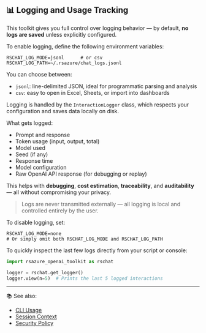 ## 📊 Logging and Usage Tracking

This toolkit gives you full control over logging behavior — by default, **no logs are saved** unless explicitly configured.

To enable logging, define the following environment variables:

```env
RSCHAT_LOG_MODE=jsonl      # or csv
RSCHAT_LOG_PATH=~/.rsazure/chat_logs.jsonl
```

You can choose between:

- `jsonl`: line-delimited JSON, ideal for programmatic parsing and analysis
- `csv`: easy to open in Excel, Sheets, or import into dashboards

Logging is handled by the `InteractionLogger` class, which respects your configuration and saves data locally on disk.

What gets logged:

- Prompt and response
- Token usage (input, output, total)
- Model used
- Seed (if any)
- Response time
- Model configuration
- Raw OpenAI API response (for debugging or replay)

This helps with **debugging**, **cost estimation**, **traceability**, and **auditability** — all without compromising your privacy.

> Logs are never transmitted externally — all logging is local and controlled entirely by the user.

To disable logging, set:

```env
RSCHAT_LOG_MODE=none
# Or simply omit both RSCHAT_LOG_MODE and RSCHAT_LOG_PATH
```

To quickly inspect the last few logs directly from your script or console:

```python
import rsazure_openai_toolkit as rschat

logger = rschat.get_logger()
logger.view(n=5)  # Prints the last 5 logged interactions
```

___

📚 See also:
- [CLI Usage](https://github.com/renan-siqueira/rsazure-openai-toolkit/blob/main/docs/cli.md)
- [Session Context](https://github.com/renan-siqueira/rsazure-openai-toolkit/blob/main/docs/session_context.md)
- [Security Policy](https://github.com/renan-siqueira/rsazure-openai-toolkit/blob/main/SECURITY.md)
